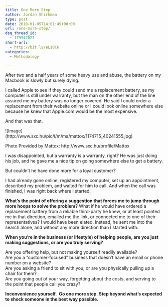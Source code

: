 ```yaml
---
title: One More Step
author: Jordan Shirkman
type: post
date: 2010-01-05T14:01:49+00:00
url: /one-more-step/
dsq_thread_id:
  - 179947027
short-url:
  - http://bit.ly/eLz8C6
categories:
  - Methodology

---
```

After two and a half years of some heavy use and abuse, the battery on my Macbook is slowly but surely dying.

I called Apple to see if they could send me a replacement battery, as my computer is still under warranty, but the man on the other end of the line assured me my battery was no longer covered. He said I could order a replacement from their website online or I could look online somewhere else because he knew that Apple.com would be the most expensive.

And that was that.

<div style="width: 442px" class="wp-caption aligncenter">
  ![Image](http://www.sxc.hu/pic/l/m/ma/mattox/1174715_40241555.jpg)
  
  <p class="wp-caption-text">
    Photo Provided by Mattox: http://www.sxc.hu/profile/Mattox
  </p>
</div>

I was disappointed, but a warranty is a warranty, right? He was just doing his job, and he gave me a nice tip on going somewhere else to get a battery.

But couldn’t he have done more for a loyal customer?

I had already gone online, registered my computer, set up an appointment, described my problem, and waited for him to call. And when the call was finished, I was right back where I started.

**What’s the point of offering a suggestion that forces me to jump through more hoops to solve the problem?** What if he would have ordered a replacement battery from a reliable third-party he knew, or at least pointed me in that direction, emailed me the link, or connected me to one of their representatives? I would have been elated. Instead, he sent me into the search alone, and without any more direction than I started with.

**When you’re in the business (or lifestyle) of helping people, are you just making suggestions, or are you truly serving?**

Are you offering help, but not making yourself readily available?  
Are you a “customer-focused” business that doesn’t have an email or phone number on a website?  
Are you asking a friend to sit with you, or are you physically pulling up a chair for them?  
Are you going out of your way, forgetting about the costs, and serving to the point that people call you crazy?

**Inconvenience yourself.  Go one more step. Step beyond what’s expected to shock someone in the best way possible.**